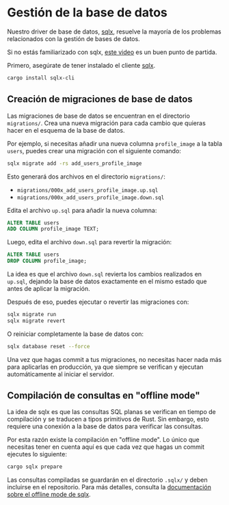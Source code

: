 # Gestión de la base de datos

Nuestro driver de base de datos, [sqlx](https://github.com/launchbadge/sqlx),
resuelve la mayoría de los problemas relacionados con la gestión de bases de datos.

Si no estás familiarizado con sqlx,
[este video](https://www.youtube.com/watch?v=TCERYbgvbq0)
es un buen punto de partida.

Primero, asegúrate de tener instalado el cliente
[sqlx](https://github.com/launchbadge/sqlx/blob/main/sqlx-cli/README.md#enable-building-in-offline-mode-with-query).

```bash
cargo install sqlx-cli
```

## Creación de migraciones de base de datos

Las migraciones de base de datos se encuentran en el directorio `migrations/`.
Crea una nueva migración para cada cambio que quieras hacer en el esquema de
la base de datos.

Por ejemplo, si necesitas añadir una nueva columna `profile_image` a la tabla
`users`, puedes crear una migración con el siguiente comando:

```bash
sqlx migrate add -rs add_users_profile_image
```

Esto generará dos archivos en el directorio `migrations/`:

- `migrations/000x_add_users_profile_image.up.sql`
- `migrations/000x_add_users_profile_image.down.sql`

Edita el archivo `up.sql` para añadir la nueva columna:

```sql
ALTER TABLE users
ADD COLUMN profile_image TEXT;
```

Luego, edita el archivo `down.sql` para revertir la migración:

```sql
ALTER TABLE users
DROP COLUMN profile_image;
```

La idea es que el archivo `down.sql` revierta los cambios realizados en `up.sql`,
dejando la base de datos exactamente en el mismo estado que antes de aplicar
la migración.

Después de eso, puedes ejecutar o revertir las migraciones con:

```bash
sqlx migrate run
sqlx migrate revert
```

O reiniciar completamente la base de datos con:

```bash
sqlx database reset --force
```

Una vez que hagas commit a tus migraciones, no necesitas hacer nada más
para aplicarlas en producción, ya que siempre se verifican y ejecutan
automáticamente al iniciar el servidor.

## Compilación de consultas en "offline mode"

La idea de sqlx es que las consultas SQL planas se verifican en tiempo de
compilación y se traducen a tipos primitivos de Rust. Sin embargo, esto requiere
una conexión a la base de datos para verificar las consultas.

Por esta razón existe la compilación en "offline mode". Lo único que necesitas
tener en cuenta aquí es que cada vez que hagas un commit ejecutes lo siguiente:

```bash
cargo sqlx prepare
```

Las consultas compiladas se guardarán en el directorio `.sqlx/` y deben incluirse en el repositorio. Para más detalles, consulta la
[documentación sobre el offline mode de sqlx](https://github.com/launchbadge/sqlx/blob/main/sqlx-cli/README.md#enable-building-in-offline-mode-with-query).
